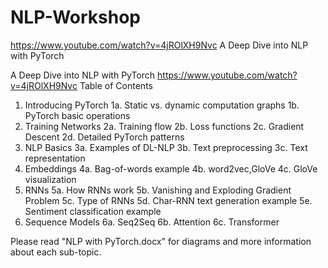 # NLP-Workshop
https://www.youtube.com/watch?v=4jROlXH9Nvc A Deep Dive into NLP with PyTorch

A Deep Dive into NLP with PyTorch
https://www.youtube.com/watch?v=4jROlXH9Nvc
Table of Contents
1. Introducing PyTorch
1a. Static vs. dynamic computation graphs
1b. PyTorch basic operations
2. Training Networks
2a. Training flow
2b. Loss functions
2c. Gradient Descent
2d. Detailed PyTorch patterns
3. NLP Basics
3a. Examples of DL-NLP
3b. Text preprocessing
3c. Text representation
4. Embeddings
4a. Bag-of-words example
4b. word2vec,GloVe
4c. GloVe visualization
5. RNNs
5a. How RNNs work
5b. Vanishing and Exploding Gradient Problem
5c. Type of RNNs
5d. Char-RNN text generation example
5e. Sentiment classification example
6. Sequence Models
6a. Seq2Seq
6b. Attention
6c. Transformer

Please read "NLP with PyTorch.docx" for diagrams and more information about each sub-topic.
